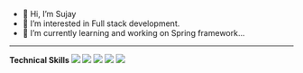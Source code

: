 - 👋 Hi, I’m Sujay
- 👀 I’m interested in Full stack development.
- 🌱 I’m currently learning and working on Spring framework...

<!---
sujay26p/sujay26p is a ✨ special ✨ repository because its `README.md` (this file) appears on your GitHub profile.
You can click the Preview link to take a look at your changes.
--->
<hr>
<b> Technical Skills </b>
<img src="https://img.shields.io/badge/C-Blue?logo=C&logoColor=whiteName&style=flat"/>
<img src="https://img.shields.io/badge/Java-Blue?logo=java&logoColor=whiteName&style=flat"/>
<img src="https://img.shields.io/badge/Javascript	-Blue?logo=javascript&logoColor=whiteName&style=flat"/>
<img src="https://img.shields.io/badge/HTML-Blue?logo=html5&logoColor=whiteName&style=flat">
<img src="https://img.shields.io/badge/ReactJS-Blue?logo=React&logoColor=whiteName&style=flat"/>

